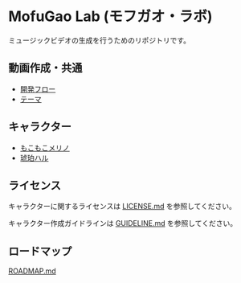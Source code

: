 # MofuGao Lab (モフガオ・ラボ)

ミュージックビデオの生成を行うためのリポジトリです。

## 動画作成・共通

- [開発フロー](./_共通/開発フローv0.md)
- [テーマ](./_共通/テーマ.md)

## キャラクター

- [もこもこメリノ](./もこもこメリノ/README.md)
- [琥珀ハル](./琥珀ハル/README.md)

## ライセンス

キャラクターに関するライセンスは [LICENSE.md](./キャラクター/LICENSE.md) を参照してください。

キャラクター作成ガイドラインは [GUIDELINE.md](./キャラクター/GUIDELINE.md) を参照してください。

## ロードマップ

[ROADMAP.md](./ROADMAP.md)

